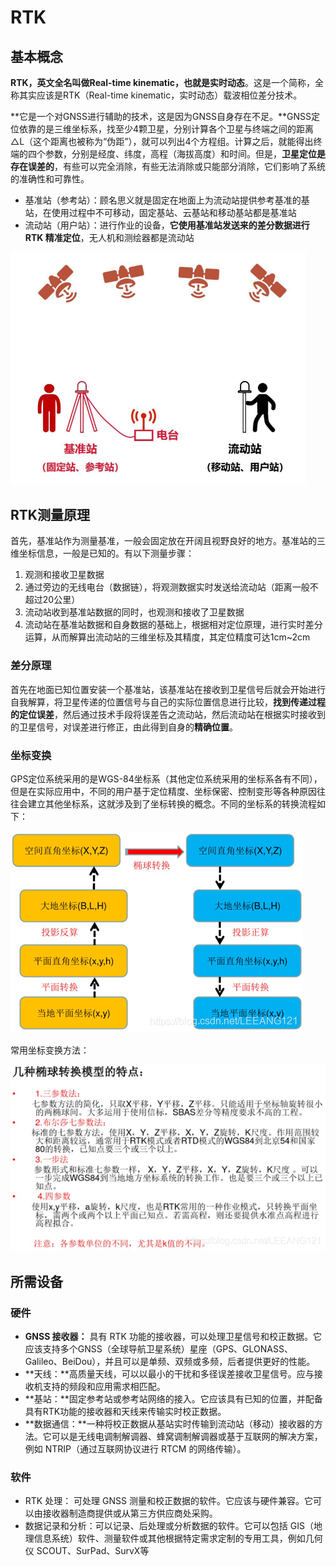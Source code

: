 # RTK

## 基本概念

**RTK，英文全名叫做Real-time kinematic，也就是实时动态**。这是一个简称，全称其实应该是RTK（Real-time kinematic，实时动态）载波相位差分技术。

**它是一个对GNSS进行辅助的技术，这是因为GNSS自身存在不足。**GNSS定位依靠的是三维坐标系，找至少4颗卫星，分别计算各个卫星与终端之间的距离△L（这个距离也被称为“伪距”），就可以列出4个方程组。计算之后，就能得出终端的四个参数，分别是经度、纬度，高程（海拔高度）和时间。但是，**卫星定位是存在误差的**，有些可以完全消除，有些无法消除或只能部分消除，它们影响了系统的准确性和可靠性。

- 基准站（参考站）：顾名思义就是固定在地面上为流动站提供参考基准的基站，在使用过程中不可移动，固定基站、云基站和移动基站都是基准站
- 流动站（用户站）：进行作业的设备，**它使用基准站发送来的差分数据进行 RTK 精准定位**，无人机和测绘器都是流动站

<img src="../imgs/v2-2a9f6163e97ae4c42eb259e8f0e2f0f2_r.jpg" alt="img" style="zoom:50%;" />

## RTK测量原理

首先，基准站作为测量基准，一般会固定放在开阔且视野良好的地方。基准站的三维坐标信息，一般是已知的。有以下测量步骤：

1. 观测和接收卫星数据
2. 通过旁边的无线电台（数据链），将观测数据实时发送给流动站（距离一般不超过20公里）
3. 流动站收到基准站数据的同时，也观测和接收了卫星数据
4. 流动站在基准站数据和自身数据的基础上，根据相对定位原理，进行实时差分运算，从而解算出流动站的三维坐标及其精度，其定位精度可达1cm~2cm



### 差分原理

首先在地面已知位置安装一个基准站，该基准站在接收到卫星信号后就会开始进行自我解算，将卫星传递的位置信号与自己的实际位置信息进行比较，**找到传递过程的定位误差**，然后通过技术手段将误差告之流动站，然后流动站在根据实时接收到的卫星信号，对误差进行修正，由此得到自身的**精确位置**。



### 坐标变换

GPS定位系统采用的是WGS-84坐标系（其他定位系统采用的坐标系各有不同），但是在实际应用中，不同的用户基于定位精度、坐标保密、控制变形等各种原因往往会建立其他坐标系，这就涉及到了坐标转换的概念。不同的坐标系的转换流程如下：

![img](../imgs/watermark,type_ZmFuZ3poZW5naGVpdGk,shadow_10,text_aHR0cHM6Ly9ibG9nLmNzZG4ubmV0L0xFRUFORzEyMQ==,size_16,color_FFFFFF,t_70.png)

常用坐标变换方法：

![img](../imgs/watermark,type_ZmFuZ3poZW5naGVpdGk,shadow_10,text_aHR0cHM6Ly9ibG9nLmNzZG4ubmV0L0xFRUFORzEyMQ==,size_16,color_FFFFFF,t_70-1705912246184-5.png)



## 所需设备

### 硬件

- **GNSS 接收器：** 具有 RTK 功能的接收器，可以处理卫星信号和校正数据。它应该支持多个GNSS（全球导航卫星系统）星座（GPS、GLONASS、Galileo、BeiDou），并且可以是单频、双频或多频，后者提供更好的性能。
- **天线：**高质量天线，可以以最小的干扰和多径误差接收卫星信号。应与接收机支持的频段和应用需求相匹配。
- **基站：**固定参考站或参考站网络的接入。它应该具有已知的位置，并配备具有RTK功能的接收器和天线来传输实时校正数据。
- **数据通信：**一种将校正数据从基站实时传输到流动站（移动）接收器的方法。它可以是无线电调制解调器、蜂窝调制解调器或基于互联网的解决方案，例如 NTRIP（通过互联网协议进行 RTCM 的网络传输）。



### 软件

- RTK 处理： 可处理 GNSS 测量和校正数据的软件。它应该与硬件兼容。它可以由接收器制造商提供或从第三方供应商处采购。
- 数据记录和分析：可以记录、后处理或分析数据的软件。它可以包括 GIS（地理信息系统）软件、测量软件或其他根据特定需求定制的专用工具，例如几何仪 SCOUT、SurPad、SurvX等